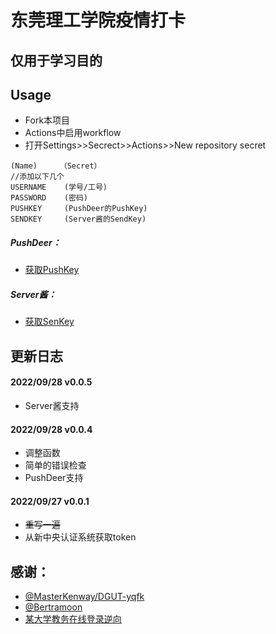 # 东莞理工学院疫情打卡
## 仅用于学习目的

## Usage
- Fork本项目  
- Actions中启用workflow  
- 打开Settings>>Secrect>>Actions>>New repository secret
```
(Name)     （Secret）
//添加以下几个
USERNAME    (学号/工号)
PASSWORD    (密码)
PUSHKEY     (PushDeer的PushKey)
SENDKEY     (Server酱的SendKey)
```
##### PushDeer：
- [获取PushKey](https://www.pushdeer.com/official.html)  
##### Server酱：
- [获取SenKey](https://sct.ftqq.com/)

## 更新日志  
#### 2022/09/28 v0.0.5
- Server酱支持
#### 2022/09/28 v0.0.4
- 调整函数
- 简单的错误检查
- PushDeer支持
#### 2022/09/27 v0.0.1
- ~~重写一遍~~
- 从新中央认证系统获取token

## 感谢：
- [@MasterKenway/DGUT-yqfk](https://github.com/MasterKenway/DGUT-yqfk)
- [@Bertramoon](https://github.com/Bertramoon)
- [某大学教务在线登录逆向](https://blog.csdn.net/ssfsj/article/details/124199088)